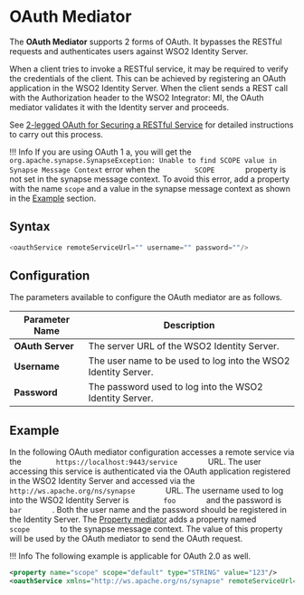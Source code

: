 # OAuth Mediator

The **OAuth Mediator** supports 2 forms of OAuth. It bypasses the RESTful requests and authenticates users against WSO2 Identity Server.

When a client tries to invoke a RESTful service, it may be required to verify the credentials of the client. This can be achieved by registering an OAuth application in the WSO2 Identity Server. When the client sends a REST call with the Authorization header to the WSO2 Integrator: MI, the OAuth mediator validates it with the Identity server and proceeds.

See [2-legged OAuth for Securing a RESTful Service](https://docs.wso2.com/display/IS570/2-legged+OAuth+for+Securing+a+RESTful+Service) for detailed instructions to carry out this process.

!!! Info
	If you are using OAuth 1 a, you will get the `org.apache.synapse.SynapseException: Unable to find SCOPE value in Synapse Message Context` error when the `         SCOPE        ` property is not set in the synapse message context. To avoid this error, add a property with the name `scope` and a value in the synapse message context as shown in the [Example](#example) section.

## Syntax

``` java
<oauthService remoteServiceUrl="" username="" password=""/>
```

## Configuration

The parameters available to configure the OAuth mediator are as follows.

| Parameter Name   | Description                                                    |
|------------------|----------------------------------------------------------------|
| **OAuth Server** | The server URL of the WSO2 Identity Server.                    |
| **Username**     | The user name to be used to log into the WSO2 Identity Server. |
| **Password**     | The password used to log into the WSO2 Identity Server.        |
  
## Example

In the following OAuth mediator configuration accesses a remote service
via the `         https://localhost:9443/service        ` URL. The user
accessing this service is authenticated via the OAuth application
registered in the WSO2 Identity Server and accessed via the
`         http://ws.apache.org/ns/synapse        ` URL. The username
used to log into the WSO2 Identity Server is `         foo        ` and
the password is `         bar        ` . Both the user name and the
password should be registered in the Identity Server. The [Property mediator]({{base_path}}/reference/mediators/property-mediator) adds a property named
`         scope        ` to the synapse message context. The value of
this property will be used by the OAuth mediator to send the OAuth
request.

!!! Info
	The following example is applicable for OAuth 2.0 as well.

``` xml
<property name="scope" scope="default" type="STRING" value="123"/>
<oauthService xmlns="http://ws.apache.org/ns/synapse" remoteServiceUrl="https://localhost:9443/services" username="foo" password="bar" />
```
